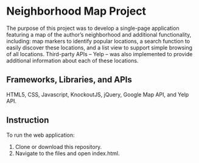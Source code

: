 # Neighborhood Map Project  
The purpose of this project was to develop a single-page application featuring a map of the author’s neighborhood
and additional functionality, including: map markers to identify popular locations, a search function to easily
discover these locations, and a list view to support simple browsing of all locations. Third-party
APIs – Yelp – was also implemented to provide additional information about each of these locations.  
## Frameworks, Libraries, and APIs  
HTML5, CSS, Javascript, KnockoutJS, jQuery, Google Map API, and Yelp API.  
## Instruction  
To run the web application:  
1. Clone or download this repository.  
2. Navigate to the files and open index.html.

